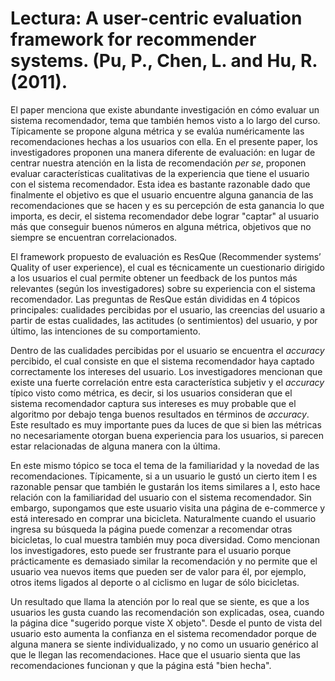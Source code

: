 # Lectura: A user-centric evaluation framework for recommender systems. (Pu, P., Chen, L. and Hu, R. (2011).

El paper menciona que existe abundante investigación en cómo evaluar un sistema recomendador, tema que también hemos visto a lo largo del curso. Típicamente se propone alguna métrica y se evalúa numéricamente las recomendaciones hechas a los usuarios con ella. En el presente paper, los investigadores proponen una manera diferente de evaluación: en lugar de centrar nuestra atención en la lista de recomendación *per se*, proponen evaluar características cualitativas de la experiencia que tiene el usuario con el sistema recomendador. Esta idea es bastante razonable dado que finalmente el objetivo es que el usuario encuentre alguna ganancia de las recomendaciones que se hacen y es su percepción de esta ganancia lo que importa, es decir, el sistema recomendador debe lograr "captar" al usuario más que conseguir buenos números en alguna métrica, objetivos que no siempre se encuentran correlacionados.

El framework propuesto de evaluación es ResQue (Recommender systems’ Quality of user experience), el cual es técnicamente un cuestionario dirigido a los usuarios el cual permite obtener un feedback de los puntos más relevantes (según los investigadores) sobre su experiencia con el sistema recomendador. Las preguntas de ResQue están divididas en 4 tópicos principales: cualidades percibidas por el usuario, las creencias del usuario a partir de estas cualidades, las actitudes (o sentimientos) del usuario, y por último, las intenciones de su comportamiento. 

Dentro de las cualidades percibidas por el usuario se encuentra el *accuracy* percibido, el cual consiste en que el sistema recomendador haya captado correctamente los intereses del usuario. Los investigadores mencionan que existe una fuerte correlación entre esta característica subjetiv y el *accuracy* típico visto como métrica, es decir, si los usuarios consideran que el sistema recomendador captura sus intereses es muy probable que el algoritmo por debajo tenga buenos resultados en términos de *accuracy*. Este resultado es muy importante pues da luces de que si bien las métricas no necesariamente otorgan buena experiencia para los usuarios, si parecen estar relacionadas de alguna manera con la última.

En este mismo tópico se toca el tema de la familiaridad y la novedad de las recomendaciones. Típicamente, si a un usuario le gustó un cierto item I es razonable pensar que también le gustarán los items similares a I, esto hace relación con la familiaridad del usuario con el sistema recomendador. Sin embargo, supongamos que este usuario visita una página de e-commerce y está interesado en comprar una bicicleta. Naturalmente cuando el usuario ingresa su búsqueda la página puede comenzar a recomendar otras bicicletas, lo cual muestra también muy poca diversidad. Como mencionan los investigadores, esto puede ser frustrante para el usuario porque prácticamente es demasiado similar la recomendación y no permite que el usuario vea nuevos items que pueden ser de valor para él, por ejemplo, otros items ligados al deporte o al ciclismo en lugar de sólo bicicletas.

Un resultado que llama la atención por lo real que se siente, es que a los usuarios les gusta cuando las recomendación son explicadas, osea, cuando la página dice "sugerido porque viste X objeto". Desde el punto de vista del usuario esto aumenta la confianza en el sistema recomendador porque de alguna manera se siente individualizado, y no como un usuario genérico al que le llegan las recomendaciones. Hace que el usuario sienta que las recomendaciones funcionan y que la página está "bien hecha".     
